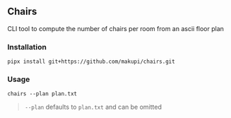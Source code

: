 ## Chairs

CLI tool to compute the number of chairs per room from an ascii floor plan


### Installation
```
pipx install git+https://github.com/makupi/chairs.git
```

### Usage


```
chairs --plan plan.txt
```

> `--plan` defaults to `plan.txt` and can be omitted
